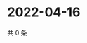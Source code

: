 # 2022-04-16

共 0 条

<!-- BEGIN WEIBO -->
<!-- 最后更新时间 Sat Apr 16 2022 21:22:26 GMT+0800 (China Standard Time) -->

<!-- END WEIBO -->
